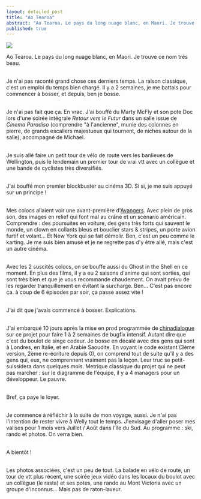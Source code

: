 ```yaml
---
layout: detailed_post
title: "Ao Tearoa"
abstract: "Ao Tearoa. Le pays du long nuage blanc, en Maori. Je trouve ce mot très beau."
published: true
---
```


[<img src="http://vaevictis.smugmug.com/Unclassified/box/i-Gz7k6Fg/0/S/DSC9967-S.jpg">](http://vaevictis.smugmug.com/Unclassified/box/22663117_Sq7JW4#!i=1815682267&k=Gz7k6Fg)

Ao Tearoa. Le pays du long nuage blanc, en Maori. Je trouve ce nom très beau.
<br />
<br />

Je n'ai pas raconté grand chose ces derniers temps. La raison classique, c'est un emploi du temps bien chargé. Il y a 2 semaines, je me battais pour commencer à bosser, et depuis, ben je bosse.
<br />
<br />

Je n'ai pas fait que ça. En vrac. J'ai bouffé du Marty McFly et son pote Doc lors d'une soirée intégrale *Retour vers le Futur* dans un salle issue de *Cinema Paradiso* (comprendre "à l'ancienne", munie des colonnes en pierre, de grands escaliers majestueux qui tournent, de niches autour de la salle), accompagné de Michael.
<br />
<br />

Je suis allé faire un petit tour de vélo de route vers les banlieues de Wellington, puis le lendemain un premier tour de vrai vtt avec un collègue et une bande de cyclistes très diversifiés.
<br />
<br />

J'ai bouffé mon premier blockbuster au cinéma 3D. Si si, je me suis appuyé sur un principe !
<br />
<br />

Mes colocs allaient voir une avant-première d'[Avangers](http://fr.marvel.com/avengers/). Avec plein de gros son, des images en relief qui font mal au crâne et un scénario américain. Comprendre : des poursuites en voiture, des gens très forts qui sauvent le monde, un clown en collants bleus et bouclier stars & stripes, un porte avion furtif et volant... Et New York qui se fait démolir. Ben, c'est un peu comme le karting. Je me suis bien amusé et je ne regrette pas d'y être allé, mais c'est un autre cinéma.
<br />
<br />

Avec les 2 suscités colocs, on se bouffe aussi du Ghost in the Shell en ce moment. En plus des films, il y a eu 2 saisons d'anime qui sont sorties, qui sont très bien et que je vous recommande chaudement. On avait prévu de les regarder tranquillement en évitant la surcharge. Ben... C'est pas encore ça. à coup de 6 épisodes par soir, ça passe assez vite !
<br />
<br />

J'ai dit que j'avais commencé à bosser. Explications.
<br />
<br />

J'ai embarqué 10 jours après la mise en prod programmée de [chinadialogue](http://li210-190.members.linode.com/) sur ce projet pour faire 1 à 2 semaines de bugfix intensif. Autant dire que c'est du boulot de singe codeur. Je bosse en décalé avec des gens qui sont à Londres, en Italie, et en Arabie Saoudite. En voyant le code existant (3ème version, 2ème re-écriture depuis 0), on comprend tout de suite qu'il y a des gens qui, eux, ne comprennent vraiment pas la leçon. Leur truc se petit-suissidera dans quelques mois. Metrique classique du projet qui ne peut pas marcher : sur le diagramme de l'équipe, il y a 4 managers pour un développeur. Le pauvre.
<br />
<br />

Bref, ça paye le loyer.
<br />
<br />

Je commence à réfléchir à la suite de mon voyage, aussi. Je n'ai pas l'intention de rester vivre à Welly tout le temps. J'envisage d'aller poser mes valises pour  1 mois vers Juillet / Août dans l'île du Sud. Au programme : ski, rando et photos. On verra bien.
<br />
<br />

A bientôt !
<br />
<br />

Les photos associées, c'est un peu de tout. La balade en vélo de route, un tour de vtt plus récent, une soirée jeux vidéo dans les locaux du boulot avec un collègue (le rasta) et ses potes, une rando au Mont Victoria avec un groupe d'inconnus... Mais pas de raton-laveur.